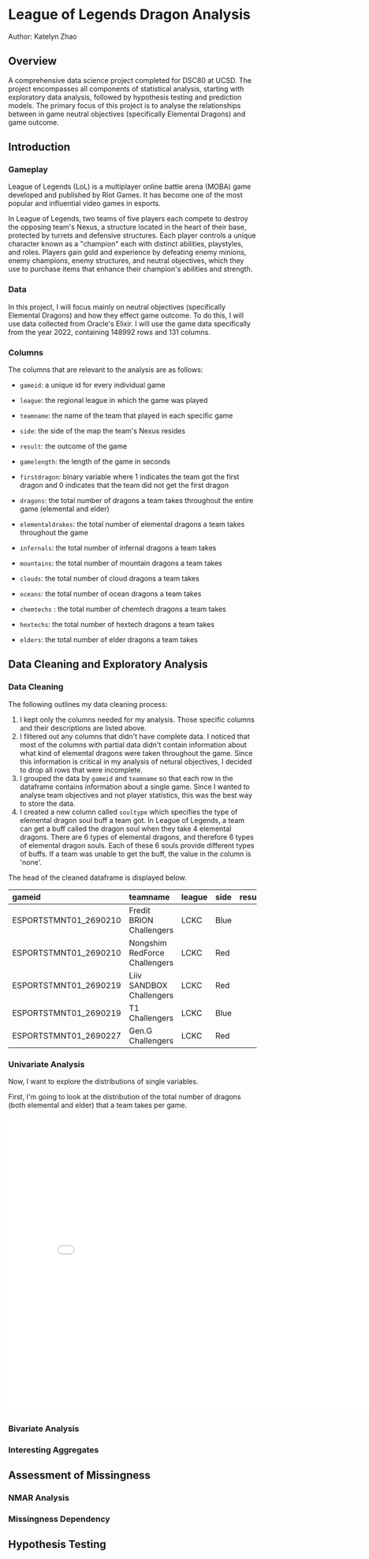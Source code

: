 # League of Legends Dragon Analysis

Author: Katelyn Zhao

## Overview

A comprehensive data science project completed for DSC80 at UCSD. The project encompasses all components of statistical analysis, starting with exploratory data analysis, followed by hypothesis testing and prediction models. The primary focus of this project is to analyse the relationships between in game neutral objectives (specifically Elemental Dragons) and game outcome. 

## Introduction

### Gameplay

League of Legends (LoL) is a multiplayer online battle arena (MOBA) game developed and published by Riot Games. It has become one of the most popular and influential video games in esports. 

In League of Legends, two teams of five players each compete to destroy the opposing team's Nexus, a structure located in the heart of their base, protected by turrets and defensive structures. Each player controls a unique character known as a "champion" each with distinct abilities, playstyles, and roles. Players gain gold and experience by defeating enemy minions, enemy champions, enemy structures, and neutral objectives, which they use to purchase items that enhance their champion's abilities and strength.

### Data

In this project, I will focus mainly on neutral objectives (specifically Elemental Dragons) and how they effect game outcome. To do this, I will use data collected from Oracle's Elixir. I will use the game data specifically from the year 2022, containing 148992 rows and 131 columns. 

### Columns

The columns that are relevant to the analysis are as follows:

- `gameid`: a unique id for every individual game

- `league`: the regional league in which the game was played

- `teamname`: the name of the team that played in each specific game

- `side`: the side of the map the team's Nexus resides

- `result`: the outcome of the game

- `gamelength`: the length of the game in seconds

- `firstdragon`: binary variable where 1 indicates the team got the first dragon and 0 indicates that the team did not get the first dragon

- `dragons`: the total number of dragons a team takes throughout the entire game (elemental and elder)

- `elementaldrakes`: the total number of elemental dragons a team takes throughout the game

- `infernals`: the total number of infernal dragons a team takes

- `mountains`: the total number of mountain dragons a team takes

- `clouds`: the total number of cloud dragons a team takes

- `oceans`: the total number of ocean dragons a team takes

- `chemtechs` : the total number of chemtech dragons a team takes

- `hextechs`: the total number of hextech dragons a team takes

- `elders`: the total number of elder dragons a team takes


## Data Cleaning and Exploratory Analysis

### Data Cleaning

The following outlines my data cleaning process:

1. I kept only the columns needed for my analysis. Those specific columns and their descriptions are listed above.
2. I filtered out any columns that didn't have complete data. I noticed that most of the columns with partial data didn't contain information about what kind of elemental dragons were taken throughout the game. Since this information is critical in my analysis of netural objectives, I decided to drop all rows that were incomplete.
3. I grouped the data by `gameid` and `teamname` so that each row in the dataframe contains information about a single game. Since I wanted to analyse team objectives and not player statistics, this was the best way to store the data. 
4. I created a new column called `soultype` which specifies the type of elemental dragon soul buff a team got. In League of Legends, a team can get a buff called the dragon soul when they take 4 elemental dragons. There are 6 types of elemental dragons, and therefore 6 types of elemental dragon souls. Each of these 6 souls provide different types of buffs. If a team was unable to get the buff, the value in the column is 'none'.

The head of the cleaned dataframe is displayed below.


| gameid                | teamname                      | league   | side   |   result |   gamelength |   firstdragon |   dragons |   elementaldrakes |   infernals |   mountains |   clouds |   oceans |   chemtechs |   hextechs |   elders | soultype   |
|:----------------------|:------------------------------|:---------|:-------|---------:|-------------:|--------------:|----------:|------------------:|------------:|------------:|---------:|---------:|------------:|-----------:|---------:|:-----------|
| ESPORTSTMNT01_2690210 | Fredit BRION Challengers      | LCKC     | Blue   |        0 |         1713 |             0 |         1 |                 1 |           0 |           0 |        0 |        0 |           0 |          1 |        0 | none       |
| ESPORTSTMNT01_2690210 | Nongshim RedForce Challengers | LCKC     | Red    |        1 |         1713 |             1 |         3 |                 3 |           2 |           1 |        0 |        0 |           0 |          0 |        0 | none       |
| ESPORTSTMNT01_2690219 | Liiv SANDBOX Challengers      | LCKC     | Red    |        1 |         2114 |             1 |         4 |                 4 |           0 |           2 |        1 |        0 |           0 |          1 |        0 | mountains  |
| ESPORTSTMNT01_2690219 | T1 Challengers                | LCKC     | Blue   |        0 |         2114 |             0 |         1 |                 1 |           0 |           1 |        0 |        0 |           0 |          0 |        0 | none       |
| ESPORTSTMNT01_2690227 | Gen.G Challengers             | LCKC     | Red    |        0 |         1972 |             0 |         1 |                 1 |           0 |           0 |        0 |        0 |           0 |          1 |        0 | none       |

### Univariate Analysis

Now, I want to explore the distributions of single variables.

First, I'm going to look at the distribution of the total number of dragons (both elemental and elder) that a team takes per game.

<iframe
  src="figs/total-dragon-dist.html"
  width="800"
  height="600"
  frameborder="0"
></iframe>

### Bivariate Analysis

### Interesting Aggregates




## Assessment of Missingness

### NMAR Analysis

### Missingness Dependency



## Hypothesis Testing